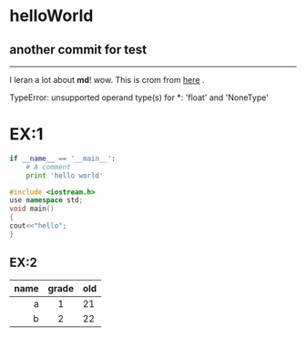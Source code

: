 # helloWorld
## another commit  for test
---------------
I leran a lot about **md**! wow.
This is crom from [here](https://www.zybuluo.com/mdeditor#283612) .

TypeError: unsupported operand type(s) for *: 'float' and 'NoneType'

# EX:1

```python
if __name__ == '__main__':
    # A comment
    print 'hello world'
```

```c++
#include <iostream.h>
use namespace std;
void main()
{
cout<<"hello";
}
```
## EX:2

|  name| grade|  old|
|----:|:--:   |:---|
|a    |1       | 21
|b    |2      |22

